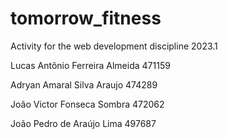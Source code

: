 # tomorrow_fitness
Activity for the web development discipline 2023.1

Lucas Antônio Ferreira Almeida 471159

Adryan Amaral Silva Araujo 474289

João Victor Fonseca Sombra 472062

João Pedro de Araújo Lima 497687
